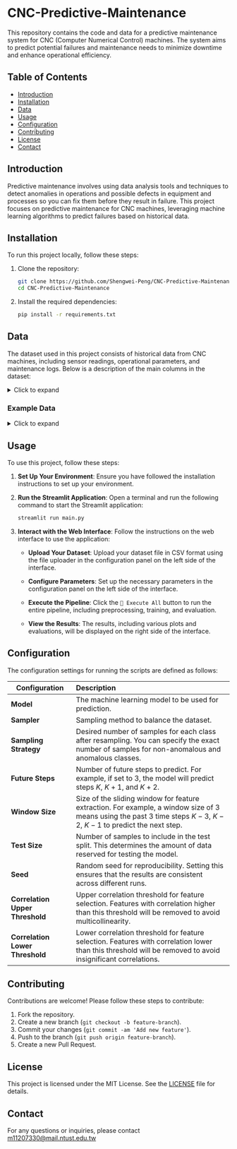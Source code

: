 # CNC-Predictive-Maintenance

This repository contains the code and data for a predictive maintenance system for CNC (Computer Numerical Control) machines. The system aims to predict potential failures and maintenance needs to minimize downtime and enhance operational efficiency.

## Table of Contents

- [Introduction](#introduction)
- [Installation](#installation)
- [Data](#data)
- [Usage](#usage)
- [Configuration](#configuration)
- [Contributing](#contributing)
- [License](#license)
- [Contact](#contact)

## Introduction

Predictive maintenance involves using data analysis tools and techniques to detect anomalies in operations and possible defects in equipment and processes so you can fix them before they result in failure. This project focuses on predictive maintenance for CNC machines, leveraging machine learning algorithms to predict failures based on historical data.

## Installation

To run this project locally, follow these steps:

1. Clone the repository:
    ```bash
    git clone https://github.com/Shengwei-Peng/CNC-Predictive-Maintenance.git
    cd CNC-Predictive-Maintenance
    ```

2. Install the required dependencies:
    ```bash
    pip install -r requirements.txt
    ```

## Data

The dataset used in this project consists of historical data from CNC machines, including sensor readings, operational parameters, and maintenance logs. Below is a description of the main columns in the dataset:

<details>
<summary>Click to expand</summary>

| Column           | Description                                                                                     |
|------------------|-------------------------------------------------------------------------------------------------|
| **time**         | Timestamp indicating when the data was recorded.                                                |
| **V_avg_machine**| The average voltage supplied to the CNC machine.                                                |
| **I_avg_machine**| The average current drawn by the CNC machine.                                                   |
| **kW_machine**   | Active power consumption of the CNC machine in kilowatts.                                       |
| **kvar_machine** | Reactive power consumption of the CNC machine in kilovars.                                      |
| **kVA_machine**  | Apparent power consumption of the CNC machine in kilovolt-amperes.                              |
| **PF_machine**   | Power factor of the CNC machine, representing the efficiency of power usage.                    |
| **kWh_machine**  | Total energy consumption of the CNC machine in kilowatt-hours.                                  |
| **kvarh_machine**| Total reactive energy consumption of the CNC machine in kilovar-hours.                          |
| **kVAh_machine** | Total apparent energy consumption of the CNC machine in kilovolt-ampere-hours.                  |
| **V_avg_spindle**| The average voltage supplied to the spindle.                                                    |
| **I_avg_spindle**| The average current drawn by the spindle.                                                       |
| **kW_spindle**   | Active power consumption of the spindle in kilowatts.                                           |
| **kvar_spindle** | Reactive power consumption of the spindle in kilovars.                                          |
| **kVA_spindle**  | Apparent power consumption of the spindle in kilovolt-amperes.                                  |
| **PF_spindle**   | Power factor of the spindle, indicating the efficiency of power usage.                          |
| **kWh_spindle**  | Total energy consumption of the spindle in kilowatt-hours.                                      |
| **kvarh_spindle**| Total reactive energy consumption of the spindle in kilovar-hours.                              |
| **kVAh_spindle** | Total apparent energy consumption of the spindle in kilovolt-ampere-hours.                      |
| **RPM**          | Rotational speed of the spindle in revolutions per minute.                                      |
| **Anomaly**      | Boolean indicator signifying whether the data point is considered an anomaly (`True`/`False`).  |

</details>

### Example Data

<details>
<summary>Click to expand</summary>

| time                | V_avg_machine  | I_avg_machine | kW_machine | kvar_machine | kVA_machine | PF_machine | kWh_machine | kvarh_machine | kVAh_machine | V_avg_spindle | I_avg_spindle | kW_spindle | kvar_spindle | kVA_spindle | PF_spindle | kWh_spindle | kvarh_spindle | kVAh_spindle | RPM  | Anomaly |
|---------------------|----------------|---------------|------------|--------------|-------------|------------|-------------|---------------|--------------|---------------|---------------|------------|--------------|-------------|------------|-------------|---------------|--------------|------|---------|
| 2023-05-04 21:06:25 | 222.5558624268 | 3.978289604   | 1.184034824| 0.9684904218 | 1.529677153 | 0.774042308| 1.816337466 | 1.503314137   | 2.358232737  | 360.457244873 | 5.533977985   | 0.152448997| 2.475371122  | 2.480061054 | 0.061469857| 0.164464176 | 1.580153108   | 1.598300338  | 2500 | False   |
| 2023-05-04 21:06:26 | 222.5959472656 | 3.980161905   | 1.184236288| 0.9688802361 | 1.530079126 | 0.773969958| 1.816667059 | 1.503583074   | 2.358657598  | 360.457244873 | 5.545718193   | 0.152648449| 2.477063417  | 2.481761694 | 0.061508474| 0.164548889 | 1.581528783   | 1.599682927  | 2500 | False   |
| 2023-05-04 21:06:27 | 222.6310272217 | 3.984233379   | 1.184538126| 0.9686712027 | 1.530180931 | 0.774116392| 1.816996574 | 1.503852010   | 2.359082460  | 360.457244873 | 5.550326347   | 0.152649045| 2.478666782  | 2.48336339  | 0.061468504| 0.164590508 | 1.582217336   | 1.600376129  | 2500 | False   |

</details>

## Usage

To use this project, follow these steps:

1. **Set Up Your Environment**:
    Ensure you have followed the installation instructions to set up your environment.

2. **Run the Streamlit Application**:
    Open a terminal and run the following command to start the Streamlit application:
    ```bash
    streamlit run main.py
    ```

3. **Interact with the Web Interface**:
    Follow the instructions on the web interface to use the application:

    - **Upload Your Dataset**:
        Upload your dataset file in CSV format using the file uploader in the configuration panel on the left side of the interface.

    - **Configure Parameters**:
        Set up the necessary parameters in the configuration panel on the left side of the interface.

    - **Execute the Pipeline**:
        Click the `🚀 Execute All` button to run the entire pipeline, including preprocessing, training, and evaluation.

    - **View the Results**:
        The results, including various plots and evaluations, will be displayed on the right side of the interface.

## Configuration

The configuration settings for running the scripts are defined as follows:

| Configuration                   | Description                                                                                                                                                        |
| ------------------------------- |:------------------------------------------------------------------------------------------------------------------------------------------------------------------ |
| **Model**                       | The machine learning model to be used for prediction.                                                                                                              |
| **Sampler**                     | Sampling method to balance the dataset.                                                                                                                            |
| **Sampling Strategy**           | Desired number of samples for each class after resampling. You can specify the exact number of samples for non-anomalous and anomalous classes.                    |
| **Future Steps**                | Number of future steps to predict. For example, if set to 3, the model will predict steps $K$, $K+1$, and $K+2$.                                                   |
| **Window Size**                 | Size of the sliding window for feature extraction. For example, a window size of 3 means using the past 3 time steps $K-3$, $K-2$, $K-1$ to predict the next step. |
| **Test Size**                   | Number of samples to include in the test split. This determines the amount of data reserved for testing the model.                                                 |
| **Seed**                        | Random seed for reproducibility. Setting this ensures that the results are consistent across different runs.                                                       |
| **Correlation Upper Threshold** | Upper correlation threshold for feature selection. Features with correlation higher than this threshold will be removed to avoid multicollinearity.                |
| **Correlation Lower Threshold** | Lower correlation threshold for feature selection. Features with correlation lower than this threshold will be removed to avoid insignificant correlations.        |

## Contributing

Contributions are welcome! Please follow these steps to contribute:

1. Fork the repository.
2. Create a new branch (`git checkout -b feature-branch`).
3. Commit your changes (`git commit -am 'Add new feature'`).
4. Push to the branch (`git push origin feature-branch`).
5. Create a new Pull Request.

## License

This project is licensed under the MIT License. See the [LICENSE](LICENSE) file for details.

## Contact

For any questions or inquiries, please contact m11207330@mail.ntust.edu.tw
